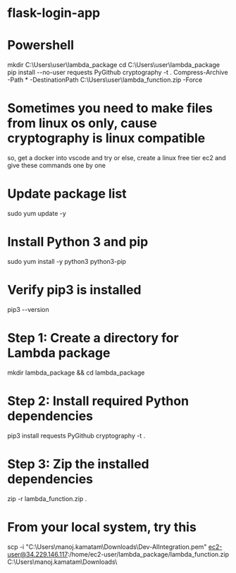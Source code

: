 # flask-login-app
# Powershell

mkdir C:\Users\user\lambda_package
cd C:\Users\user\lambda_package
pip install --no-user requests PyGithub cryptography -t .
Compress-Archive -Path * -DestinationPath C:\Users\user\lambda_function.zip -Force

# Sometimes you need to make files from linux os only, cause cryptography is linux compatible

so, get a docker into vscode and try or else, create a linux free tier ec2 and give these commands one by one

# Update package list
sudo yum update -y

# Install Python 3 and pip
sudo yum install -y python3 python3-pip

# Verify pip3 is installed
pip3 --version

# Step 1: Create a directory for Lambda package
mkdir lambda_package && cd lambda_package



# Step 2: Install required Python dependencies
pip3 install requests PyGithub cryptography -t .

# Step 3: Zip the installed dependencies
zip -r lambda_function.zip .

# From your local system, try this 
scp -i "C:\Users\manoj.kamatam\Downloads\Dev-AIIntegration.pem" ec2-user@34.229.146.117:/home/ec2-user/lambda_package/lambda_function.zip C:\Users\manoj.kamatam\Downloads\ 
